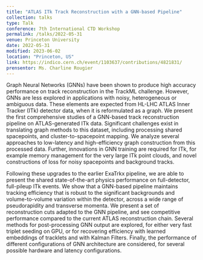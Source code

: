 ```yaml
---
title: "ATLAS ITk Track Reconstruction with a GNN-based Pipeline"
collection: talks
type: Talk
conference: 7th International CTD Workshop
permalink: /talks/2022-05-31
venue: Princeton University
date: 2022-05-31
modified: 2023-06-02
location: "Princeton, US"
link: https://indico.cern.ch/event/1103637/contributions/4821831/ 
prensentor: Ms. Charline Rougier
---
```



Graph Neural Networks (GNNs) have been shown to produce high accuracy performance on track reconstruction in the TrackML challenge. However, GNNs are less explored in applications with noisy, heterogeneous or ambiguous data. These elements are expected from HL-LHC ATLAS Inner Tracker (ITk) detector data, when it is reformulated as a graph. We present the first comprehensive studies of a GNN-based track reconstruction pipeline on ATLAS-generated ITk data. Significant challenges exist in translating graph methods to this dataset, including processing shared spacepoints, and cluster-to-spacepoint mapping. We analyze several approaches to low-latency and high-efficiency graph construction from this processed data. Further, innovations in GNN training are required for ITk, for example memory management for the very large ITk point clouds, and novel constructions of loss for noisy spacepoints and background tracks.

Following these upgrades to the earlier ExaTrkx pipeline, we are able to present the shared state-of-the-art physics performance on full-detector, full-pileup ITk events. We show that a GNN-based pipeline maintains tracking efficiency that is robust to the significant backgrounds and volume-to-volume variation within the detector, across a wide range of pseudorapidity and transverse momenta. We present a set of reconstruction cuts adapted to the GNN pipeline, and see competitive performance compared to the current ATLAS reconstruction chain. Several methods for post-processing GNN output are explored, for either very fast triplet seeding on GPU, or for recovering efficiency with learned embeddings of tracklets and with Kalman Filters. Finally, the performance of different configurations of GNN architecture are considered, for several possible hardware and latency configurations.
